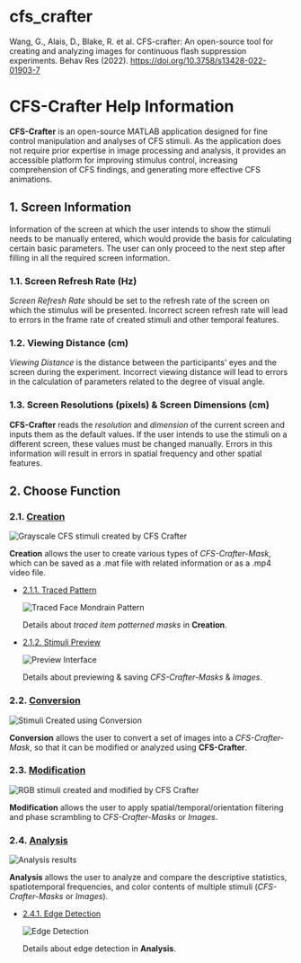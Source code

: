 # cfs_crafter
Wang, G., Alais, D., Blake, R. et al. CFS-crafter: An open-source tool for creating and analyzing images for continuous flash suppression experiments. Behav Res (2022). https://doi.org/10.3758/s13428-022-01903-7

# CFS-Crafter Help Information

**CFS-Crafter** is an open-source MATLAB application designed for fine control manipulation and analyses of CFS stimuli. As the application does not require prior expertise in image processing and analysis, it provides an accessible platform for improving stimulus control, increasing comprehension of CFS findings, and generating more effective CFS animations.

## 1. Screen Information

Information of the screen at which the user intends to show the stimuli needs to be manually entered, which would provide the basis for calculating certain basic parameters. The user can only proceed to the next step after filling in all the required screen information.

### 1.1. Screen Refresh Rate (Hz)

*Screen Refresh Rate* should be set to the refresh rate of the screen on which the stimulus will be presented. Incorrect screen refresh rate will lead to errors in the frame rate of created stimuli and other temporal features.

### 1.2. Viewing Distance (cm)

*Viewing Distance* is the distance between the participants' eyes and the screen during the experiment. Incorrect viewing distance will lead to errors in the calculation of parameters related to the degree of visual angle.

### 1.3. Screen Resolutions (pixels) & Screen Dimensions (cm)

**CFS-Crafter** reads the *resolution* and *dimension* of the current screen and inputs them as the default values. If the user intends to use the stimuli on a different screen, these values must be changed manually. Errors in this information will result in errors in spatial frequency and other spatial features.

## 2. Choose Function

### 2.1. [Creation](./Creation.html)

![Grayscale CFS stimuli created by CFS Crafter](./Images/Creation/gray_mondrain.gif)

**Creation** allows the user to create various types of *CFS-Crafter-Mask*, which can be saved as a .mat file with related information or as a .mp4 video file.

- [2.1.1. Traced Pattern](./Trace.html)

  ![Traced Face Mondrain Pattern](./Images/Creation/traced_items/face.gif)
  
  Details about *traced item patterned masks* in **Creation**.

- [2.1.2. Stimuli Preview](./Preview.html)

  ![Preview Interface](./Images/Creation/preview.png)
  
  Details about previewing & saving *CFS-Crafter-Masks* & *Images*.

### 2.2. [Conversion](./Conversion.html)

![Stimuli Created using Conversion](./Images/Conversion/image_sequence.gif)

**Conversion** allows the user to convert a set of images into a *CFS-Crafter-Mask*, so that it can be modified or analyzed using **CFS-Crafter**.

### 2.3. [Modification](./Modification.html)

![RGB stimuli created and modified by CFS Crafter](./Images/Modification/after_termporal_filtering.gif)

**Modification** allows the user to apply spatial/temporal/orientation filtering and phase scrambling to *CFS-Crafter-Masks* or *Images*.

### 2.4. [Analysis](./Analysis.html)

![Analysis results](./Images/Analysis/analysis_results.png)

**Analysis** allows the user to analyze and compare the descriptive statistics, spatiotemporal frequencies, and color contents of multiple stimuli (*CFS-Crafter-Masks* or *Images*).

- [2.4.1. Edge Detection](./Edge_preview.html)

  ![Edge Detection](./Images/Analysis/edge_detection.png)
  
  Details about edge detection in **Analysis**.



